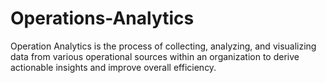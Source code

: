 # Operations-Analytics
Operation Analytics is the process of collecting, analyzing, and visualizing data from various operational sources within an organization to derive actionable insights and improve overall efficiency.
